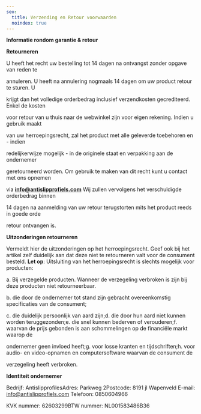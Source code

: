 ```yaml
---
seo:
  title: Verzending en Retour voorwaarden
  noindex: true
---
```


**Informatie rondom garantie & retour**

**Retourneren**

U heeft het recht uw bestelling tot 14 dagen na ontvangst zonder opgave van reden te

annuleren. U heeft na annulering nogmaals 14 dagen om uw product retour te sturen. U

krijgt dan het volledige orderbedrag inclusief verzendkosten gecrediteerd. Enkel de kosten

voor retour van u thuis naar de webwinkel zijn voor eigen rekening. Indien u gebruik maakt

van uw herroepingsrecht, zal het product met alle geleverde toebehoren en - indien

redelijkerwijze mogelijk - in de originele staat en verpakking aan de ondernemer

geretourneerd worden. Om gebruik te maken van dit recht kunt u contact met ons opnemen

via **info@antislipprofiels.com** Wij zullen vervolgens het verschuldigde orderbedrag binnen

14 dagen na aanmelding van uw retour terugstorten mits het product reeds in goede orde

retour ontvangen is.

**Uitzonderingen retourneren**

Vermeldt hier de uitzonderingen op het herroepingsrecht. Geef ook bij het artikel zelf duidelijk aan dat deze niet te retourneren valt voor de consument besteld. **Let op**\: Uitsluiting van het herroepingsrecht is slechts mogelijk voor producten:

a. Bij verzegelde producten. Wanneer de verzegeling verbroken is zijn bij deze producten niet retourneerbaar.

b. die door de ondernemer tot stand zijn gebracht overeenkomstig specificaties van de consument;

c. die duidelijk persoonlijk van aard zijn;d. die door hun aard niet kunnen worden teruggezonden;e. die snel kunnen bederven of verouderen;f. waarvan de prijs gebonden is aan schommelingen op de financiële markt waarop de

ondernemer geen invloed heeft;g. voor losse kranten en tijdschriften;h. voor audio- en video-opnamen en computersoftware waarvan de consument de

verzegeling heeft verbroken.

**Identiteit ondernemer**

Bedrijf: AntislipprofilesAdres: Parkweg 2Postcode: 8191 jl Wapenveld E-mail: info@antislipprofiels.com Telefoon: 0850604966

KVK nummer: 62603299BTW nummer: NL001583486B36
